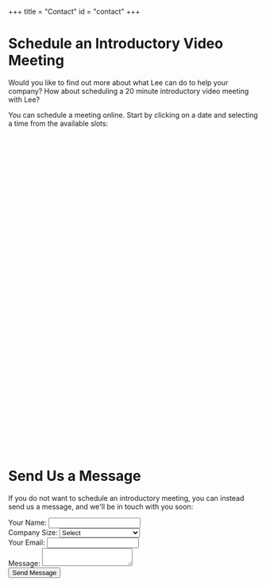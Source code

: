 +++
title = "Contact"
id = "contact"
+++
# Schedule an Introductory Video Meeting

Would you like to find out more about what Lee can do to help your company?
How about scheduling a 20 minute introductory video meeting with Lee?

You can schedule a meeting online. Start by clicking on a date and selecting a time from the available slots:

<!-- Calendly inline widget begin -->
<div class="calendly-inline-widget" data-url="https://calendly.com/leeatchison/intro?hide_event_type_details=1" style="min-width:320px;height:630px;"></div>
<script type="text/javascript" src="https://assets.calendly.com/assets/external/widget.js"></script>
<!-- Calendly inline widget end -->

# Send Us a Message

If you do not want to schedule an introductory meeting, you can instead send us a message, 
and we'll be in touch with you soon:

<form name="contact" method="POST" data-netlify="true">
    <div class="row">
        <div class="col-sm-6">
            <div class="form-group">
                <label for="name">Your Name: </label>
                <input type="text" class="form-control" name="name" />
            </div>
        </div>
        <div class="col-sm-6">
            <div class="form-group">
                <label for="companysize">Company Size: </label>
                <select class="form-control" name="companysize">
                    <option value="select">Select</option>
                    <option value="1">1-100 employees</option>
                    <option value="100">100-1000 employees</option>
                    <option value="1000">1000-10000 employees</option>
                    <option value="10000">&gt; 10000 employees</option>
                </select>
            </div>
        </div>
        <div class="col-sm-6">
            <div class="form-group">
                <label for="email">Your Email: </label>
                <input type="email" class="form-control" name="email" />
            </div>
        </div>
        <div class="col-sm-12">
            <div class="form-group">
                <label for="message">Message: </label>
                <textarea class="form-control" name="message"></textarea>
            </div>
        </div>
        <div class="col-sm-12 text-center">
            <div class="form-group">
                <button type="submit" class="btn btn-template-main"><i class="far fa-envelope"></i>Send Message</button>
            </div>
        </div>
</form>
